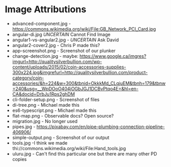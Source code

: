 # Image Attributions

- advanced-component.jpg - https://commons.wikimedia.org/wiki/File:GB_Network_PCI_Card.jpg
- angular-di.jpg *UNCERTAIN* Cannot Find Image
- angular1-vs-angular2.jpg - *UNCERTAIN* Ask David
- angular2-cover2.jpg - Chris P made this?
- app-screenshot.png - Screenshot of our plunker
- change-detection.jpg - maybe: https://www.google.ca/imgres?imgurl=http://qualitysilverbullion.com/wp-content/uploads/2015/02/coin-accessories-supplies-300x224.jpg&imgrefurl=http://qualitysilverbullion.com/product-category/coin-accessories/&h=224&w=300&tbnid=OkkkMd_CLqjuEM&tbnh=179&tbnw=240&usg=__WpDOoO404jOGbJGJ1DCBvPtqo4E=&hl=en-CA&docid=DrbJu1Rps2ghDM
- cli-folder-setup.png - Screenshot of files
- di-tree.png - Michael made this
- es6-typescript.png - Michael made this
- flat-map.png - Observable docs? Open source?
- migration.jpg - No longer used
- pipes.jpg - https://pixabay.com/en/pipe-plumbing-connection-pipeline-406906/
- simple-output.png - Screenshot of our output
- tools.jpg -I think we made thi://commons.wikimedia.org/wiki/File:Hand_tools.jpg 
- uluru.jpg - Can't find this particular one but there are many other PD copies
